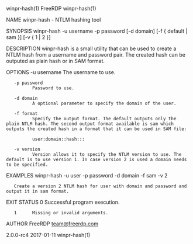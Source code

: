 winpr-hash(1)                                                                                      FreeRDP                                                                                      winpr-hash(1)



NAME
       winpr-hash - NTLM hashing tool

SYNOPSIS
       winpr-hash -u username -p password [-d domain] [-f { default | sam }] [-v { 1 | 2 }]

DESCRIPTION
       winpr-hash is a small utility that can be used to create a NTLM hash from a username and password pair. The created hash can be outputed as plain hash or in SAM format.

OPTIONS
       -u username
              The username to use.

       -p password
              Password to use.

       -d domain
              A optional parameter to specify the domain of the user.

       -f format
              Specify the output format. The default outputs only the plain NTLM hash. The second output format available is sam which outputs the created hash in a format that it can be used in SAM file:

              user:domain::hash:::

       -v version
              Version allows it to specify the NTLM version to use. The default is to use version 1. In case version 2 is used a domain needs to be specified.

EXAMPLES
       winpr-hash -u user -p password -d domain -f sam -v 2

       Create a version 2 NTLM hash for user with domain and password and output it in sam format.

EXIT STATUS
       0      Successful program execution.

       1      Missing or invalid arguments.

AUTHOR
       FreeRDP <team@freerdp.com>



2.0.0-rc4                                                                                         2017-01-11                                                                                    winpr-hash(1)
